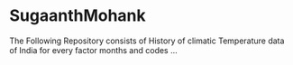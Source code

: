 # SugaanthMohank
The Following Repository consists of History of climatic Temperature data of India for every factor months and codes …

